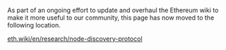 As part of an ongoing effort to update and overhaul the Ethereum wiki to make it more useful to our community, this page has now moved to the following location.

[eth.wiki/en/research/node-discovery-protocol](https://eth.wiki/en/research/node-discovery-protocol)